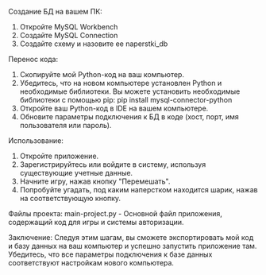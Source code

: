 Создание БД на вашем ПК:

1) Откройте MySQL Workbench
2) Создайте MySQL Connection
3) Создайте схему и назовите ее naperstki_db

Перенос кода:
1) Скопируйте мой Python-код на ваш компьютер.
2) Убедитесь, что на новом компьютере установлен Python и необходимые библиотеки.
Вы можете установить необходимые библиотеки с помощью pip:
pip install mysql-connector-python
3) Откройте ваш Python-код в IDE на вашем компьютере.
4) Обновите параметры подключения к БД в  коде (хост, порт, имя пользователя или пароль).

Использование:

1) Откройте приложение.
2) Зарегистрируйтесь или войдите в систему, используя существующие учетные данные.
3) Начните игру, нажав кнопку "Перемешать".
4) Попробуйте угадать, под каким наперстком находится шарик, нажав на соответствующую кнопку.

Файлы проекта:
main-project.py - Основной файл приложения, содержащий код для игры и системы авторизации.

Заключение: Следуя этим шагам, вы сможете экспортировать мой код и базу данных на ваш компьютер и 
успешно запустить приложение там. Убедитесь, что все параметры подключения к базе данных соответствуют настройкам нового компьютера.
